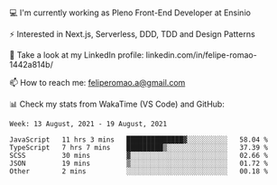💻 I'm currently working as Pleno Front-End Developer at Ensinio

⚡ Interested in Next.js, Serverless, DDD, TDD and Design Patterns

👥 Take a look at my LinkedIn profile: linkedin.com/in/felipe-romao-1442a814b/

📫 How to reach me: feliperomao.a@gmail.com

📊 Check my stats from WakaTime (VS Code) and GitHub:

<!--START_SECTION:waka-->
```text
Week: 13 August, 2021 - 19 August, 2021

JavaScript   11 hrs 3 mins   ██████████████▓░░░░░░░░░░   58.04 % 
TypeScript   7 hrs 7 mins    █████████▒░░░░░░░░░░░░░░░   37.39 % 
SCSS         30 mins         ▓░░░░░░░░░░░░░░░░░░░░░░░░   02.66 % 
JSON         19 mins         ▒░░░░░░░░░░░░░░░░░░░░░░░░   01.72 % 
Other        2 mins          ░░░░░░░░░░░░░░░░░░░░░░░░░   00.18 % 
```
<!--END_SECTION:waka-->
